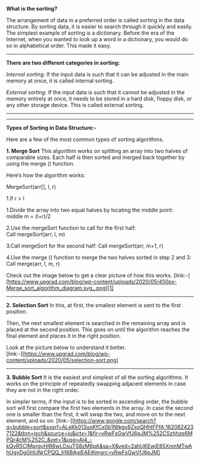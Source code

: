 **What is the sorting?**

The arrangement of data in a preferred order is called sorting in the data structure. By sorting data, it is easier to search through it quickly and easily.
The simplest example of sorting is a dictionary. Before the era of the Internet, when you wanted to look up a word in a dictionary, you would do so in alphabetical order.
This made it easy.

---
**There are two different categories in sorting:**

_Internal sorting:_
       If the input data is such that it can be adjusted in the main memory at once, it is called internal sorting.

_External sorting:_
      If the input data is such that it cannot be adjusted in the memory entirely at once, it needs to be stored in a hard disk, floppy disk, or any other storage device.
      This is called external sorting.
      
---
---
      
**Types of Sorting in Data Structure:-**

Here are a few of the most common types of sorting algorithms.


**1. Merge Sort**
This algorithm works on splitting an array into two halves of comparable sizes. Each half is then sorted and merged back together by using the merge () function.

Here’s how the algorithm works:

MergeSort(arr[], l,  r)

1.If r > l

1.Divide the array into two equal halves by locating the middle point:  
             middle m = (l+r)/2

2.Use the mergeSort function to call for the first half:   
             Call mergeSort(arr, l, m)

3.Call mergeSort for the second half:
             Call mergeSort(arr, m+1, r)

4.Use the merge () function to merge the two halves sorted in step 2 and 3:
             Call merge(arr, l, m, r)

Check out the image below to get a clear picture of how this works.
[link:-] [https://www.upgrad.com/blog/wp-content/uploads/2020/05/450px-Merge_sort_algorithm_diagram.svg_.png][1]

---

**2. Selection Sort**
In this, at first, the smallest element is sent to the first position.

Then, the next smallest element is searched in the remaining array and is placed at the second position. This goes on until the algorithm reaches the final element 
and places it in the right position. 

Look at the picture below to understand it better.   
[link:-][https://www.upgrad.com/blog/wp-content/uploads/2020/05/selection-sort.png]

---

**3. Bubble Sort**
It is the easiest and simplest of all the sorting algorithms. It works on the principle of repeatedly swapping adjacent elements in case they are not in the right order.

In simpler terms, if the input is to be sorted in ascending order, the bubble sort will first compare the first two elements in the array. In case the second one is smaller
than the first, it will swap the two, and move on to the next element, and so on.
[link:-][https://www.google.com/search?q=bubble+sort&sxsrf=ALeKk013uoKfCx0b1Ntkgv8ZxoQHhtFFfA:1620824237122&tbm=isch&source=iu&ictx=1&fir=vRwFsGwVfJ6pJM%252CSzhhze6MPQr4cM%252C_&vet=1&usg=AI4_-kQvR5CIMprgvHIR6wLOsuTS8zM6pA&sa=X&ved=2ahUKEwjE85XnmMTwAhUgyDgGHUNrCPQQ_h16BAgiEAE#imgrc=vRwFsGwVfJ6pJM]
